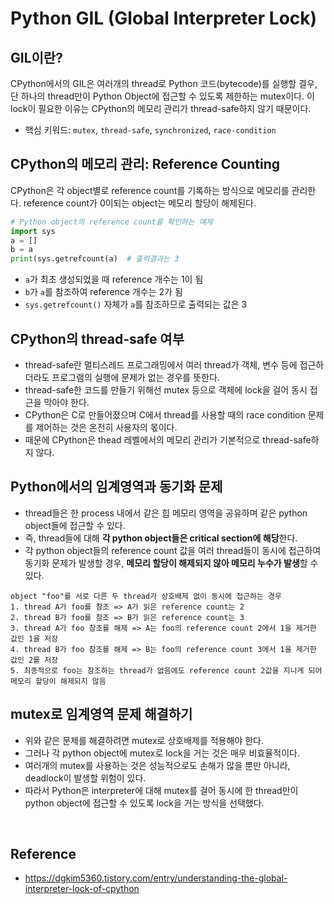 # Python GIL (Global Interpreter Lock)

## GIL이란?
CPython에서의 GIL은 여러개의 thread로 Python 코드(bytecode)를 실행할 결우, 단 하나의 thread만이 Python Object에 접근할 수 있도록 제한하는 mutex이다.
이 lock이 필요한 이유는 CPython의 메모리 관리가 thread-safe하지 않기 때문이다.

- 핵심 키워드: ```mutex```, ```thread-safe```, ```synchronized```, ```race-condition```



## CPython의 메모리 관리: Reference Counting
CPython은 각 object별로 reference count를 기록하는 방식으로 메모리를 관리한다.
reference count가 0이되는 object는 메모리 할당이 해제된다.

```Python
# Python object의 reference count를 확인하는 예제
import sys
a = []
b = a
print(sys.getrefcount(a)  # 출력결과는 3
```
- ```a```가 최초 생성되었을 때 reference 개수는 1이 됨
- ```b```가 ```a```를 참조하여 reference 개수는 2가 됨
- ```sys.getrefcount()``` 자체가 ```a```를 참조하므로 출력되는 값은 3


## CPython의 thread-safe 여부
- thread-safe란 멀티스레드 프로그래밍에서 여러 thread가 객체, 변수 등에 접근하더라도 프로그램의 실행에 문제가 없는 경우를 뜻한다.
- thread-safe한 코드를 만들기 위해선 mutex 등으로 객체에 lock을 걸어 동시 접근을 막아야 한다.
- CPython은 C로 만들어졌으며 C에서 thread를 사용할 때의 race condition 문제를 제어하는 것은 온전히 사용자의 몫이다.
- 때문에 CPython은 thead 레벨에서의 메모리 관리가 기본적으로 thread-safe하지 않다.


## Python에서의 임계영역과 동기화 문제
- thread들은 한 process 내에서 같은 힙 메모리 영역을 공유하며 같은 python object들에 접근할 수 있다.
- 즉, thread들에 대해 **각 python object들은 critical section에 해당**한다.
- 각 python object들의 reference count 값을 여러 thread들이 동시에 접근하여 동기화 문제가 발생할 경우, **메모리 할당이 해제되지 않아 메모리 누수가 발생**할 수 있다.

```
object "foo"를 서로 다른 두 thread가 상호배제 없이 동시에 접근하는 경우
1. thread A가 foo를 참조 => A가 읽은 reference count는 2
2. thread B가 foo를 참조 => B가 읽은 reference count는 3
3. thread A가 foo 참조를 해제 => A는 foo의 reference count 2에서 1을 제거한 값인 1을 저장
4. thread B가 foo 참조를 해제 => B는 foo의 reference count 3에서 1을 제거한 값인 2를 저장
5. 최종적으로 foo는 참조하는 thread가 없음에도 reference count 2값을 지니게 되어 메모리 할당이 해제되지 않음 
```

## mutex로 임계영역 문제 해결하기
- 위와 같은 문제를 해결하려면 mutex로 상호배제를 적용해야 한다.
- 그러나 각 python object에 mutex로 lock을 거는 것은 매우 비효율적이다.
- 여러개의 mutex를 사용하는 것은 성능적으로도 손해가 많을 뿐만 아니라, deadlock이 발생할 위험이 있다.
- 따라서 Python은 interpreter에 대해 mutex를 걸어 동시에 한 thread만이 python object에 접근할 수 있도록 lock을 거는 방식을 선택했다.


<br>

## Reference
- https://dgkim5360.tistory.com/entry/understanding-the-global-interpreter-lock-of-cpython
